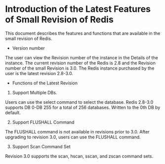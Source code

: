 # Introduction of the Latest Features of Small Revision of Redis

This document describes the features and functions that are available in the small revision of Redis.

- Version number

The user can view the Revision number of the instance in the Details of the instance. The current revision number of the Redis is 2.8 and the Revision number of the small Revision is 3.0. The Redis instance purchased by the user is the latest revision 2.8-3.0.

- Functions of the Latest Revision
1.   Support Multiple DBs.

Users can use the select command to select the database. Redis 2.8-3.0 supports DB 0-DB 255 for a total of 256 databases. Written to the 0th DB by default.


2.   Support FLUSHALL Command

The FLUSHALL command is not available in revisions prior to 3.0. After upgrading to revision 3.0, users can use the FLUSHALL command.



 3.  Support Scan Command Set

Revision 3.0 supports the scan, hscan, sscan, and zscan command sets.
